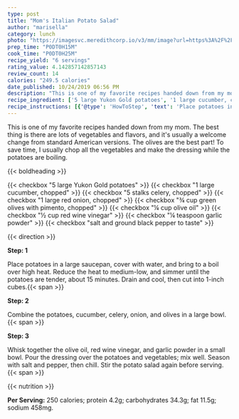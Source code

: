 ```yaml
---
type: post
title: "Mom's Italian Potato Salad"
author: "marisella"
category: lunch
photo: "https://imagesvc.meredithcorp.io/v3/mm/image?url=https%3A%2F%2Fimages.media-allrecipes.com%2Fuserphotos%2F4561197.jpg"
prep_time: "P0DT0H15M"
cook_time: "P0DT0H25M"
recipe_yield: "6 servings"
rating_value: 4.142857142857143
review_count: 14
calories: "249.5 calories"
date_published: 10/24/2019 06:56 PM
description: "This is one of my favorite recipes handed down from my mom.  The best thing is there are lots of vegetables and flavors, and it's usually a welcome change from standard  American versions.  The olives are the best part!  To save time, I usually chop all the vegetables and make the dressing while the potatoes are boiling."
recipe_ingredient: ['5 large Yukon Gold potatoes', '1 large cucumber, chopped', '5 stalks celery, chopped', '1 large red onion, chopped', '¾ cup green olives with pimento, chopped', '¼ cup olive oil', '½ cup red wine vinegar', '¼ teaspoon garlic powder', 'salt and ground black pepper to taste']
recipe_instructions: [{'@type': 'HowToStep', 'text': 'Place potatoes in a large saucepan, cover with water, and bring to a boil over high heat. Reduce the heat to medium-low, and simmer until the potatoes are tender, about 15 minutes. Drain and cool, then cut into 1-inch cubes.\n'}, {'@type': 'HowToStep', 'text': 'Combine the potatoes, cucumber, celery, onion, and olives in a large bowl.\n'}, {'@type': 'HowToStep', 'text': 'Whisk together the olive oil, red wine vinegar, and garlic powder in a small bowl. Pour the dressing over the potatoes and vegetables; mix well. Season with salt and pepper, then chill. Stir the potato salad again before serving.\n'}]
---
```


This is one of my favorite recipes handed down from my mom.  The best thing is there are lots of vegetables and flavors, and it's usually a welcome change from standard  American versions.  The olives are the best part!  To save time, I usually chop all the vegetables and make the dressing while the potatoes are boiling. 

{{< boldheading >}}

{{< checkbox "5 large Yukon Gold potatoes" >}}
{{< checkbox "1 large cucumber, chopped" >}}
{{< checkbox "5 stalks celery, chopped" >}}
{{< checkbox "1 large red onion, chopped" >}}
{{< checkbox "¾ cup green olives with pimento, chopped" >}}
{{< checkbox "¼ cup olive oil" >}}
{{< checkbox "½ cup red wine vinegar" >}}
{{< checkbox "¼ teaspoon garlic powder" >}}
{{< checkbox "salt and ground black pepper to taste" >}}


{{< direction >}}

**Step: 1**

Place potatoes in a large saucepan, cover with water, and bring to a boil over high heat. Reduce the heat to medium-low, and simmer until the potatoes are tender, about 15 minutes. Drain and cool, then cut into 1-inch cubes.{{< span >}}

**Step: 2**

Combine the potatoes, cucumber, celery, onion, and olives in a large bowl.{{< span >}}

**Step: 3**

Whisk together the olive oil, red wine vinegar, and garlic powder in a small bowl. Pour the dressing over the potatoes and vegetables; mix well. Season with salt and pepper, then chill. Stir the potato salad again before serving.{{< span >}}

{{< nutrition >}}

**Per Serving:** 250 calories; protein 4.2g; carbohydrates 34.3g; fat 11.5g; sodium 458mg.